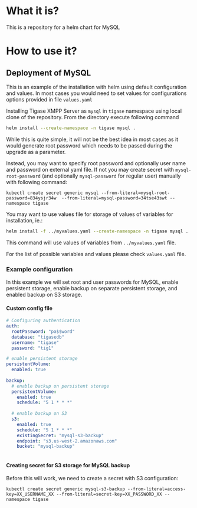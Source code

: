 # What it is?

This is a repository for a helm chart for MySQL

# How to use it?

## Deployment of MySQL

This is an example of the installation with helm using default configuration and values. 
In most cases you would need to set values for configurations options provided in file
`values.yaml`

Installing Tigase XMPP Server as `mysql` in `tigase` namespace using local clone of the repository.
From the directory execute following command
```sh
helm install --create-namespace -n tigase mysql .
```

While this is quite simple, it will not be the best idea in most cases as it would generate root password which needs to be passed during the upgrade as a parameter.

Instead, you may want to specify root password and optionally user name and password on external yaml file.
If not you may create secret with `mysql-root-password` (and optionally `mysql-password` for regular user) manually with following command:
```
kubectl create secret generic mysql --from-literal=mysql-root-password=834ysjr34w  --from-literal=mysql-password=34tse43swt --namespace tigase
```

You may want to use values file for storage of values of variables for installation, ie.:
```sh
helm install -f ../myvalues.yaml --create-namespace -n tigase mysql .
```
This command will use values of variables from `../myvalues.yaml` file.

For the list of possible variables and values please check `values.yaml` file.

### Example configuration

In this example we will set root and user passwords for MySQL, enable persistent storage, enable backup on separate persistent storage, and enabled backup on S3 storage.

#### Custom config file
```yaml
# Configuring authentication
auth:
  rootPassword: "pa$$word"
  database: "tigasedb"
  username: "tigase"
  password: "tig1"

# enable persistent storage
persistentVolume:
  enabled: true
  
backup:
  # enable backup on persistent storage
  persistentVolume:
    enabled: true
    schedule: "5 1 * * *"
    
  # enable backup on S3
  s3:
    enabled: true
    schedule: "5 1 * * *"
    existingSecret: "mysql-s3-backup"
    endpoint: "s3.us-west-2.amazonaws.com"
    bucket: "mysql-backup"
    
```

#### Creating secret for S3 storage for MySQL backup

Before this will work, we need to create a secret with S3 configuration:
```
kubectl create secret generic mysql-s3-backup --from-literal=access-key=XX_USERNAME_XX --from-literal=secret-key=XX_PASSWORD_XX --namespace tigase
```